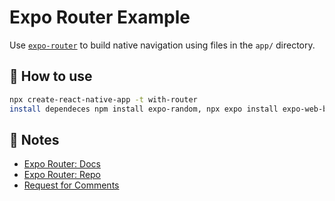 # Expo Router Example

Use [`expo-router`](https://expo.github.io/router) to build native navigation using files in the `app/` directory.

## 🚀 How to use


```sh
npx create-react-native-app -t with-router
install dependeces npm install expo-random, npx expo install expo-web-browser, npx expo install expo-auth-session.
```

## 📝 Notes

- [Expo Router: Docs](https://expo.github.io/router)
- [Expo Router: Repo](https://github.com/expo/router)
- [Request for Comments](https://github.com/expo/router/discussions/1)
